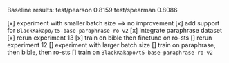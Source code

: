 Baseline results: 
test/pearson    0.8159
test/spearman   0.8086


[x] experiment with smaller batch size ==> no improvement
[x] add support for `BlackKakapo/t5-base-paraphrase-ro-v2`
[x] integrate paraphrase dataset
[x] rerun experiment 13
[x] train on bible then finetune on ro-sts
[] rerun experiment 12
[] experiment with larger batch size 
[] train on paraphrase, then bible, then ro-sts
[] train on `BlackKakapo/t5-base-paraphrase-ro-v2`

